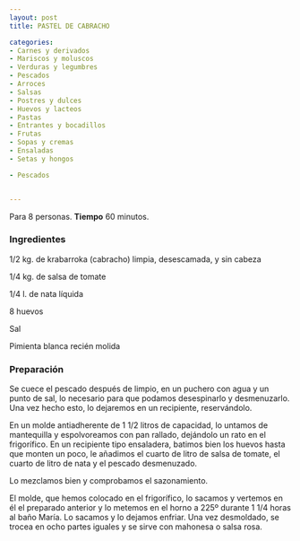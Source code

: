 ```yaml
---
layout: post
title: PASTEL DE CABRACHO

categories:
- Carnes y derivados
- Mariscos y moluscos
- Verduras y legumbres
- Pescados
- Arroces
- Salsas
- Postres y dulces
- Huevos y lacteos
- Pastas
- Entrantes y bocadillos
- Frutas
- Sopas y cremas
- Ensaladas
- Setas y hongos

- Pescados


---
```


Para 8 personas.
<b>Tiempo</b> 60 minutos.

<h3>Ingredientes</h3>

1/2 kg. de krabarroka (cabracho) limpia, desescamada, y sin cabeza

1/4 kg. de salsa de tomate

1/4 l. de nata líquida

8 huevos

Sal

Pimienta blanca recién molida

<h3>Preparación</h3>

Se cuece el pescado después de limpio, en un puchero con agua y un punto de sal, lo necesario para que podamos desespinarlo y desmenuzarlo. Una vez hecho esto, lo dejaremos en un recipiente, reservándolo.

En un molde antiadherente de 1 1/2 litros de capacidad, lo untamos de mantequilla y espolvoreamos con pan rallado, dejándolo un rato en el frigorífico. En un recipiente tipo ensaladera, batimos bien los huevos hasta que monten un poco, le añadimos el cuarto de litro de salsa de tomate, el cuarto de litro de nata y el pescado desmenuzado.

Lo mezclamos bien y comprobamos el sazonamiento.

El molde, que hemos colocado en el frigorífico, lo sacamos y vertemos en él el preparado anterior y lo metemos en el horno a 225&ordm; durante 1 1/4 horas al baño María. Lo sacamos y lo dejamos enfriar. Una vez desmoldado, se trocea en ocho partes iguales y se sirve con mahonesa o salsa rosa.

